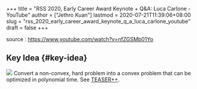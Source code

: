 +++
title = "RSS 2020, Early Career Award Keynote + Q&A: Luca Carlone - YouTube"
author = ["Jethro Kuan"]
lastmod = 2020-07-21T11:39:06+08:00
slug = "rss_2020_early_career_award_keynote_q_a_luca_carlone_youtube"
draft = false
+++

source
: <https://www.youtube.com/watch?v=nfZGSMb01Yo>

## Key Idea {#key-idea}

![](/ox-hugo/screenshot2020-07-21_11-34-11_.png)
Convert a non-convex, hard problem into a convex problem that can be optimized
in polynomial time. See [TEASER++](https://github.com/MIT-SPARK/TEASER-plusplus).
